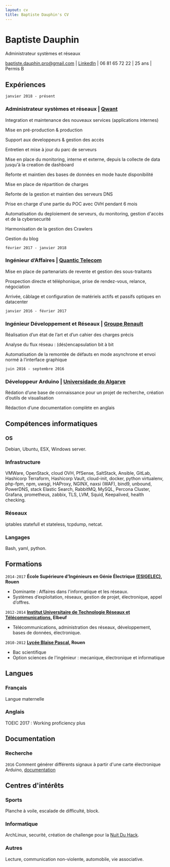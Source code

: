 ```yaml
---
layout: cv
title: Baptiste Dauphin's CV
---
```

# Baptiste Dauphin
Administrateur systèmes et réseaux

<div id="webaddress">
<a href="mailto:baptiste.dauphin.pro@gmail.com">baptiste.dauphin.pro@gmail.com</a> | <a href="https://fr.linkedin.com/in/baptiste-dauphin">LinkedIn</a> |  06 81 65 72 22 | 25 ans | Permis B
</div>


## Expériences

`janvier 2018 - présent`
### __Administrateur systèmes et réseaux__ | [Qwant](https://www.qwant.com/)

Integration et maintenance des nouveaux services (applications internes)

Mise en pré-production & production

Support aux developpeurs & gestion des accès

Entretien et mise à jour du parc de serveurs

Mise en place du monitoring, interne et externe, depuis la collecte de data jusqu'à la creation de dashboard

Refonte et maintien des bases de données en mode haute disponibilité

Mise en place de répartition de charges

Refonte de la gestion et maintien des serveurs DNS

Prise en charge d'une partie du POC avec OVH pendant 6 mois

Automatisation du deploiement de serveurs, du monitoring, gestion d'accès et de la cybersecurité

Harmonisation de la gestion des Crawlers

Gestion du blog



`février 2017 - janvier 2018`
### __Ingénieur d’Affaires__ | [Quantic Telecom](https://www.quantic-telecom.net/)

Mise en place de partenariats de revente et gestion des sous-traitants

Prospection directe et téléphonique, prise de rendez-vous, relance, négociation

Arrivée, câblage et configuration de matériels actifs et passifs optiques en datacenter

`janvier 2016 - février 2017`
### __Ingénieur Développement et Réseaux__ | [Groupe Renault](https://group.renault.com/groupe/implantations/nos-implantations-industrielles/usine-cleon/)

Réalisation d’un état de l’art et d’un cahier des charges précis

Analyse du flux réseau : (dés)encapsulation bit à bit

Automatisation de la remontée de défauts en mode asynchrone et envoi normé à l’interface graphique

`juin 2016 - septembre 2016`
### __Développeur Arduino__ | [Universidade do Algarve](https://www.ualg.pt/pt)

Rédation d’une base de connaissance pour un projet de recherche, création d’outils de visualisation

Rédaction d’une documentation complète en anglais

## Compétences informatiques

### OS
Debian, Ubuntu, ESX, Windows server.
### Infrastructure
VMWare, OpenStack, cloud OVH, PfSense, SaltStack, Ansible, GitLab, Hashicorp Terraform, Hashicorp Vault, cloud-init, docker, python virtualenv, php-fpm, npm, uwsgi,  HAProxy, NGINX, naxsi (WAF), bind9, unbound, PowerDNS, stack Elastic Search, RabbitMQ, MySQL, Percona Cluster, Grafana, prometheus, zabbix, TLS, LVM, Squid, Keepalived, health checking.
### Réseaux
iptables statefull et stateless, tcpdump, netcat.
### Langages
Bash, yaml, python.



## Formations

`2014-2017`
__École Supérieure d’Ingénieurs en Génie Électrique [(ESIGELEC)](http://www.esigelec.fr/fr), Rouen__

- Dominante : Affaires dans l'informatique et les réseaux.
- Systèmes d’exploitation, réseaux, gestion de projet, électronique, appel d’offres.

`2012-2014`
__[Institut Universitaire de Technologie Réseaux et Télécommunications](http://iutrouen.univ-rouen.fr/dut-reseaux-et-telecommunications-351515.kjsp), Elbeuf__

- Télécommunications, administration des réseaux, développement, bases de données, électronique.

`2010-2012`
__[Lycée Blaise Pascal](http://pascal-lyc.spip.ac-rouen.fr/), Rouen__

- Bac scientifique
- Option sciences de l'ingénieur : mecanique, électronique et informatique

## Langues

### Français
Langue maternelle

### Anglais
TOEIC 2017 : Working proficiency plus


## Documentation

### Recherche

`2016`
Comment générer différents signaux à partir d'une carte électronique Arduino, [documentation](https://drive.google.com/open?id=0B5wrnG1NJCSSQXNkTV9iaHdkamM)


## Centres d'intérêts

### Sports

Planche à voile, escalade de difficulté, block.

### Informatique

ArchLinux, securité, création de challenge pour la [Nuit Du Hack](https://lehack.org/fr#MORE).

### Autres

Lecture, communication non-violente, automobile, vie associative.



<!-- ### Footer

Last updated: 19 mai 2019 -->
